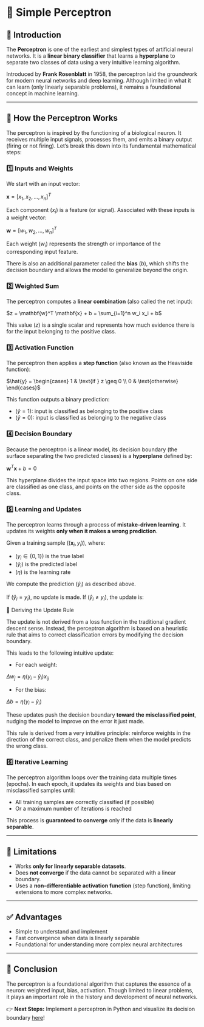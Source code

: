 # 📘 Simple Perceptron

## 📌 Introduction
The **Perceptron** is one of the earliest and simplest types of artificial neural networks. It is a **linear binary classifier** that learns a **hyperplane** to separate two classes of data using a very intuitive learning algorithm.

Introduced by **Frank Rosenblatt** in 1958, the perceptron laid the groundwork for modern neural networks and deep learning. Although limited in what it can learn (only linearly separable problems), it remains a foundational concept in machine learning.

---

## 🧠 How the Perceptron Works
The perceptron is inspired by the functioning of a biological neuron. It receives multiple input signals, processes them, and emits a binary output (firing or not firing). Let’s break this down into its fundamental mathematical steps:

### 1️⃣ Inputs and Weights
We start with an input vector:

$\mathbf{x} = [x_1, x_2, ..., x_n]^T$

Each component $( x_i )$ is a feature (or signal). Associated with these inputs is a weight vector:

$\mathbf{w} = [w_1, w_2, ..., w_n]^T$

Each weight $( w_i )$ represents the strength or importance of the corresponding input feature.

There is also an additional parameter called the **bias** $( b )$, which shifts the decision boundary and allows the model to generalize beyond the origin.

### 2️⃣ Weighted Sum
The perceptron computes a **linear combination** (also called the net input):

$z = \mathbf{w}^T \mathbf{x} + b = \sum_{i=1}^n w_i x_i + b$

This value $( z )$ is a single scalar and represents how much evidence there is for the input belonging to the positive class.

### 3️⃣ Activation Function
The perceptron then applies a **step function** (also known as the Heaviside function):

$`\hat{y} = \begin{cases} 1 & \text{if } z \geq 0 \\ 0 & \text{otherwise} \end{cases}`$

This function outputs a binary prediction:
- $( \hat{y} = 1 )$: input is classified as belonging to the positive class
- $( \hat{y} = 0 )$: input is classified as belonging to the negative class

### 4️⃣ Decision Boundary
Because the perceptron is a linear model, its decision boundary (the surface separating the two predicted classes) is a **hyperplane** defined by:

$\mathbf{w}^T \mathbf{x} + b = 0$

This hyperplane divides the input space into two regions. Points on one side are classified as one class, and points on the other side as the opposite class.

### 5️⃣ Learning and Updates
The perceptron learns through a process of **mistake-driven learning**. It updates its weights **only when it makes a wrong prediction**.

Given a training sample $( (\mathbf{x}_i, y_i) )$, where:
- $( y_i \in \{0, 1\} )$ is the true label
- $( \hat{y}_i )$ is the predicted label
- $( \eta )$ is the learning rate

We compute the prediction $( \hat{y}_i )$ as described above.

If $( \hat{y}_i = y_i )$, no update is made.
If $( \hat{y}_i \neq y_i )$, the update is:

📐 Deriving the Update Rule

The update is not derived from a loss function in the traditional gradient descent sense. Instead, the perceptron algorithm is based on a heuristic rule that aims to correct classification errors by modifying the decision boundary.


This leads to the following intuitive update:
- For each weight:

$`\Delta w_j = \eta (y_i - \hat{y}_i) x_{ij}`$

- For the bias:

$`\Delta b = \eta (y_i - \hat{y}_i)`$

These updates push the decision boundary **toward the misclassified point**, nudging the model to improve on the error it just made.

This rule is derived from a very intuitive principle: reinforce weights in the direction of the correct class, and penalize them when the model predicts the wrong class.

### 6️⃣ Iterative Learning
The perceptron algorithm loops over the training data multiple times (epochs). In each epoch, it updates its weights and bias based on misclassified samples until:
- All training samples are correctly classified (if possible)
- Or a maximum number of iterations is reached

This process is **guaranteed to converge** only if the data is **linearly separable**.

---

## 🔎 Limitations
- Works **only for linearly separable datasets**.
- Does **not converge** if the data cannot be separated with a linear boundary.
- Uses a **non-differentiable activation function** (step function), limiting extensions to more complex networks.

---

## ✅ Advantages
- Simple to understand and implement
- Fast convergence when data is linearly separable
- Foundational for understanding more complex neural architectures

---

## 📌 Conclusion
The perceptron is a foundational algorithm that captures the essence of a neuron: weighted input, bias, activation. Though limited to linear problems, it plays an important role in the history and development of neural networks.

👉 **Next Steps:** Implement a perceptron in Python and visualize its decision boundary [here](/notebooks/01_Supervised_Learning/05_Neural_Networks/01_Perceptron.ipynb)!
